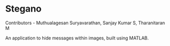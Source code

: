 # Stegano

Contributors - Muthualagesan Suryavarathan, Sanjay Kumar S, Tharanitaran M

An application to hide messages within images, built using MATLAB.
